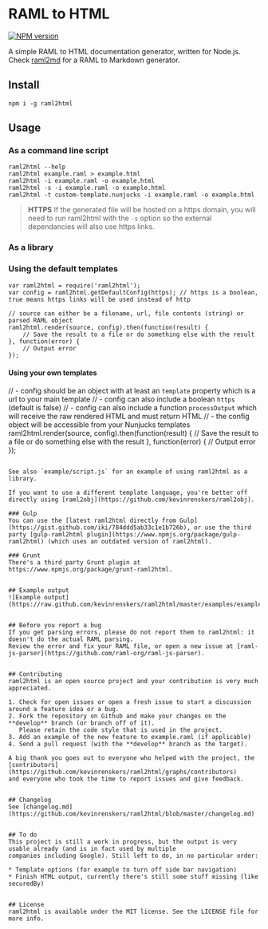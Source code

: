 # RAML to HTML

[![NPM version](http://img.shields.io/npm/v/raml2html.svg)](https://www.npmjs.org/package/raml2html)

A simple RAML to HTML documentation generator, written for Node.js.
Check [raml2md](https://github.com/kevinrenskers/raml2md) for a RAML to Markdown generator.


## Install
```
npm i -g raml2html
```


## Usage

### As a command line script

```
raml2html --help
raml2html example.raml > example.html
raml2html -i example.raml -o example.html
raml2html -s -i example.raml -o example.html
raml2html -t custom-template.nunjucks -i example.raml -o example.html
```

> **HTTPS** If the generated file will be hosted on a https domain, you will need to run raml2html with the `-s` option so the external dependancies will also use https links.


### As a library

### Using the default templates

```
var raml2html = require('raml2html');
var config = raml2html.getDefaultConfig(https); // https is a boolean, true means https links will be used instead of http

// source can either be a filename, url, file contents (string) or parsed RAML object
raml2html.render(source, config).then(function(result) {
    // Save the result to a file or do something else with the result
}, function(error) {
    // Output error
});
```

#### Using your own templates
// - config should be an object with at least an `template` property which is a url to your main template
// - config can also include a boolean `https` (default is false)
// - config can also include a function `processOutput` which will receive the raw rendered HTML and must return HTML
// - the config object will be accessible from your Nunjucks templates
raml2html.render(source, config).then(function(result) {
    // Save the result to a file or do something else with the result
}, function(error) {
    // Output error
});
```

See also `example/script.js` for an example of using raml2html as a library.

If you want to use a different template language, you're better off directly using [raml2obj](https://github.com/kevinrenskers/raml2obj).

### Gulp
You can use the [latest raml2html directly from Gulp](https://gist.github.com/iki/784ddd5ab33c1e1b726b), or use the third party [gulp-raml2html plugin](https://www.npmjs.org/package/gulp-raml2html) (which uses an outdated version of raml2html).

### Grunt
There's a third party Grunt plugin at https://www.npmjs.org/package/grunt-raml2html.


## Example output
![Example output](https://raw.github.com/kevinrenskers/raml2html/master/examples/example.png)


## Before you report a bug
If you get parsing errors, please do not report them to raml2html: it doesn't do the actual RAML parsing.
Review the error and fix your RAML file, or open a new issue at [raml-js-parser](https://github.com/raml-org/raml-js-parser).


## Contributing
raml2html is an open source project and your contribution is very much appreciated.

1. Check for open issues or open a fresh issue to start a discussion around a feature idea or a bug.
2. Fork the repository on Github and make your changes on the **develop** branch (or branch off of it).
   Please retain the code style that is used in the project.
3. Add an example of the new feature to example.raml (if applicable)
4. Send a pull request (with the **develop** branch as the target).

A big thank you goes out to everyone who helped with the project, the [contributors](https://github.com/kevinrenskers/raml2html/graphs/contributors)
and everyone who took the time to report issues and give feedback.


## Changelog
See [changelog.md](https://github.com/kevinrenskers/raml2html/blob/master/changelog.md)


## To do
This project is still a work in progress, but the output is very usable already (and is in fact used by multiple
companies including Google). Still left to do, in no particular order:

* Template options (for example to turn off side bar navigation)
* Finish HTML output, currently there's still some stuff missing (like securedBy)


## License
raml2html is available under the MIT license. See the LICENSE file for more info.
